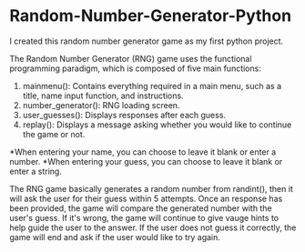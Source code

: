 # Random-Number-Generator-Python

I created this random number generator game as my first python project.

The Random Number Generator (RNG) game uses the functional programming paradigm, which is composed of five main functions:
1. mainmenu(): 
   Contains everything required in a main menu, such as a title, name input function, and instructions.
2. number_generator(): 
   RNG loading screen.
3. user_guesses():
   Displays responses after each guess.
4. replay(): 
   Displays a message asking whether you would like to continue the game or not.

*When entering your name, you can choose to leave it blank or enter a number. 
*When entering your guess, you can choose to leave it blank or enter a string.
  
  
The RNG game basically generates a random number from randint(), then it will ask the user for their guess within 5 attempts.
Once an response has been provided, the game will compare the generated number with the user's guess. If it's wrong, the game
will continue to give vauge hints to help guide the user to the answer. If the user does not guess it correctly, the game will
end and ask if the user would like to try again.
